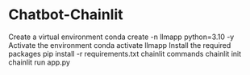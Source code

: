 # Chatbot-Chainlit

Create a virtual environment
conda create -n llmapp python=3.10 -y
Activate the environment
conda activate llmapp
Install the required packages
pip install -r requirements.txt
chainlit commands
chainlit init
chainlit run app.py
